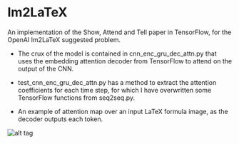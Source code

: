 # Im2LaTeX
An implementation of the Show, Attend and Tell paper in TensorFlow, for the OpenAI Im2LaTeX suggested problem.

- The crux of the model is contained in cnn_enc_gru_dec_attn.py that uses the embedding attention decoder from TensorFlow to attend on the output of the CNN.

- test_cnn_enc_gru_dec_attn.py has a method to extract the attention coefficients for each time step, for which I have overwritten some TensorFlow functions from seq2seq.py.

- An example of attention map over an input LaTeX formula image, as the decoder outputs each token.

![alt tag](https://raw.githubusercontent.com/suragnair/Im2LaTeX/master/attn)
